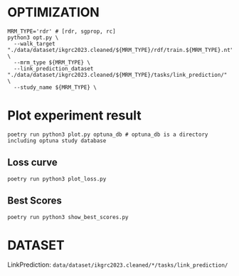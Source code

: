 # OPTIMIZATION
```shell
MRM_TYPE='rdr' # [rdr, sgprop, rc]
python3 opt.py \
  --walk_target "./data/dataset/ikgrc2023.cleaned/${MRM_TYPE}/rdf/train.${MRM_TYPE}.nt" \
  --mrm_type ${MRM_TYPE} \
  --link_prediction_dataset "./data/dataset/ikgrc2023.cleaned/${MRM_TYPE}/tasks/link_prediction/" \
  --study_name ${MRM_TYPE} \

```

# Plot experiment result
```shell
poetry run python3 plot.py optuna_db # optuna_db is a directory including optuna study database
```

## Loss curve
```shell
poetry run python3 plot_loss.py
```

## Best Scores
```shell
poetry run python3 show_best_scores.py
```


# DATASET
LinkPrediction: `data/dataset/ikgrc2023.cleaned/*/tasks/link_prediction/`
